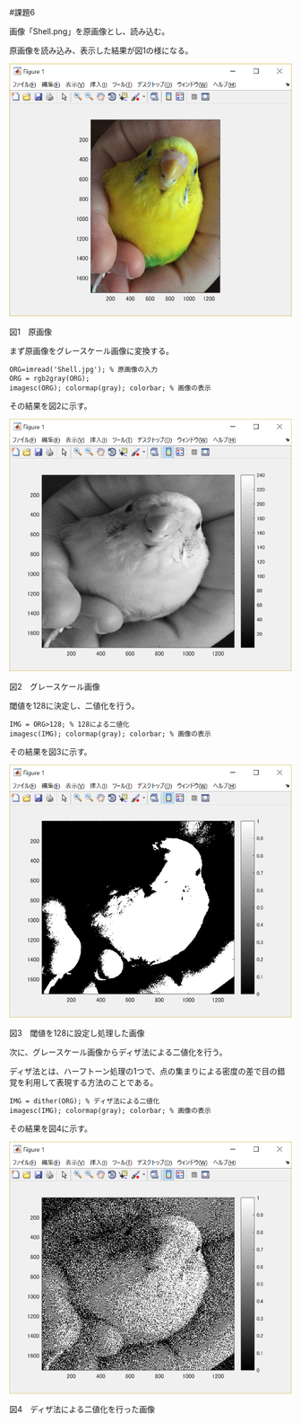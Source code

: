 #課題6


画像「Shell.png」を原画像とし、読み込む。

原画像を読み込み、表示した結果が図1の様になる。

<img src="./課題1/kadai1_1.png">

図1　原画像

まず原画像をグレースケール画像に変換する。

	ORG=imread('Shell.jpg'); % 原画像の入力
	ORG = rgb2gray(ORG);
	imagesc(ORG); colormap(gray); colorbar; % 画像の表示

その結果を図2に示す。

<img src="./課題6/kadai6_1.png">

図2　グレースケール画像

閾値を128に決定し、二値化を行う。

	IMG = ORG>128; % 128による二値化
	imagesc(IMG); colormap(gray); colorbar; % 画像の表示

その結果を図3に示す。

<img src="./課題6/kadai6_2.png">

図3　閾値を128に設定し処理した画像

次に、グレースケール画像からディザ法による二値化を行う。

ディザ法とは、ハーフトーン処理の1つで、点の集まりによる密度の差で目の錯覚を利用して表現する方法のことである。

	IMG = dither(ORG); % ディザ法による二値化
	imagesc(IMG); colormap(gray); colorbar; % 画像の表示

その結果を図4に示す。

<img src="./課題6/kadai6_3.png">

図4　ディザ法による二値化を行った画像

